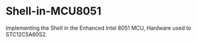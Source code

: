 # Shell-in-MCU8051
Implementing the Shell in the Enhanced Intel 8051 MCU, Hardware used to STC12C5A60S2.
